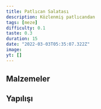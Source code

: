 ```yaml
---
title: Patlıcan Salatası
description: Közlenmiş patlıcandan
tags: [meze]
difficulty: 0.1
taste: 0.3
duration: 15
date: "2022-03-03T05:35:07.322Z"
image:
yt: []
---
```


## Malzemeler

## Yapılışı
